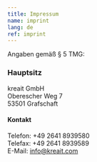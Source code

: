 ```yaml
---
title: Impressum
name: imprint
lang: de
ref: imprint
---
```


Angaben gemäß § 5 TMG:

### Hauptsitz

kreait GmbH  
Oberescher Weg 7  
53501 Grafschaft

#### Kontakt

Telefon: +49 2641 8939580  
Telefax: +49 2641 8939589  
E-Mail: info@kreait.com
